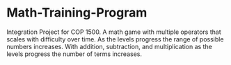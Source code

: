 # Math-Training-Program
Integration Project for COP 1500.
A math game with multiple operators that scales with difficulty over time.
As the levels progress the range of possible numbers increases.
With addition, subtraction, and multiplication as the levels progress the number of terms increases.
